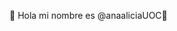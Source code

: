 👋 Hola mi nombre es @anaaliciaUOC🌱 

<!---
anaaliciaUOC/anaaliciaUOC is a ✨ special ✨ repository because its `README.md` (this file) appears on your GitHub profile.
You can click the Preview link to take a look at your changes.
--->
